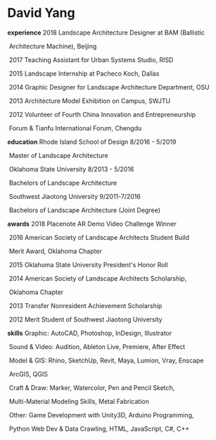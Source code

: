 # David Yang



**experience**	2018  Landscape Architecture Designer at BAM (Ballistic 

​				   Architecture Machine), Beijing

​			2017  Teaching Assistant for Urban Systems Studio, RISD

​			2015  Landscape Internship at Pacheco Koch, Dallas

​			2014  Graphic Designer for Landscape Architecture Department, OSU

​			2013  Architecture Model Exhibition on Campus, SWJTU

​			2012  Volunteer of Fourth China Innovation and Entrepreneurship 

​				   Forum & Tianfu International Forum, Chengdu



**education**    Rhode Island School of Design     8/2016 - 5/2019

​		       Master of Landscape Architecture

​		       Oklahoma State University     8/2013 - 5/2016

​		       Bachelors of Landscape Architecture

​		       Southwest Jiaotong University     9/2011-7/2016

​		       Bachelors of Landscape Architecture (Joint Degree)



**awards**         2018  Placenote AR Demo Video Challenge Winner

​		       2016  American Society of Landscape Architects Student Build 

​			          Merit Award, Oklahoma Chapter 

​		       2015  Oklahoma State University President's Honor Roll

​		       2014  American Society of Landscape Architects Scholarship, 

​				  Oklahoma Chapter

​		       2013  Transfer Nonresident Achievement Scholarship 

​		       2012  Merit Student of Southwest Jiaotong University



**skills** 	       Graphic: AutoCAD, Photoshop, InDesign, Illustrator

​		       Sound & Video: Audition, Ableton Live, Premiere, After Effect

​		       Model & GIS: Rhino, SketchUp, Revit, Maya, Lumion, Vray, Enscape

​					        ArcGIS, QGIS

​		       Craft & Draw: Marker, Watercolor, Pen and Pencil Sketch,

​					        Multi-Material Modeling Skills, Metal Fabrication

​		       Other: Game Development with Unity3D, Arduino Programming, 

​				    Python Web Dev & Data Crawling, HTML, JavaScript, C#, C++